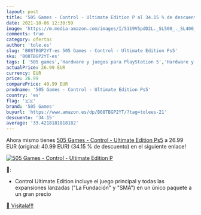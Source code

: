 ```yaml
---
layout: post
title: '505 Games - Control - Ultimate Edition P al 34.15 % de descuento'
date: 2021-10-06 12:30:59
image: 'https://m.media-amazon.com/images/I/5119V5pdD2L._SL500_._SL400_.jpg'
comments: true
category: ofertas
author: 'tole.es'
slug: 'B08TBGP2YT-es 505 Games - Control - Ultimate Edition Ps5'
sku: 'B08TBGP2YT-es'
tags: [ '505 games','Hardware y juegos para PlayStation 5','Hardware y juegos para Xbox Series X y S','Juegos para PlayStation 5','Juegos para Xbox Series X y S','Videojuegos','ps5', ]
actualPrice: 26.99 EUR
currency: EUR
price: 26.99
comparePrice: 40.99 EUR
prodname: '505 Games - Control - Ultimate Edition Ps5'
country: 'es'
flag: '🇪🇸'
brand: '505 Games'
buyurl: 'https://www.amazon.es/dp/B08TBGP2YT/?tag=tolees-21'
descuento: '34.15'
average: '33.4218181818182'
---
```


Ahora mismo tienes [505 Games - Control - Ultimate Edition Ps5](https://www.amazon.es/dp/B08TBGP2YT/?tag=tolees-21) a 26.99 EUR (original: 40.99 EUR) (34.15 %  de descuento) en el siguiente enlace!

[![505 Games - Control - Ultimate Edition P](https://m.media-amazon.com/images/I/5119V5pdD2L._SL500_._SL400_.jpg)](https://www.amazon.es/dp/B08TBGP2YT/?tag=tolees-21)

🔎:

- Control Ultimate Edition incluye el juego principal y todas las expansiones lanzadas ("La Fundación" y "SMA") en un único paquete a un gran precio

[🛒 Visítala!!!](https://www.amazon.es/dp/B08TBGP2YT/?tag=tolees-21)
